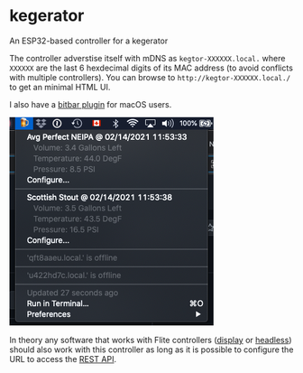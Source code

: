 # kegerator
An ESP32-based controller for a kegerator

The controller adverstise itself with mDNS as `kegtor-XXXXXX.local.` where `XXXXXX` are the last 6 hexdecimal digits of its MAC address (to avoid conflicts with multiple controllers). You can browse to `http://kegtor-XXXXXX.local./` to get an minimal HTML UI.

I also have a [bitbar plugin](https://github.com/spouliot/bitbar-plugins/tree/main/flite) for macOS users.

![BitBar Plugin](bitbar.png "Plugin for bitbar")

In theory any software that works with Flite controllers ([display](https://www.flitesense.com/product-page/flite-display) or [headless](https://www.flitesense.com/product-page/flite-headless-controller)) should also work with this controller as long as it is possible to configure the URL to access the [REST API](https://www.flitesense.com/rest-api).

